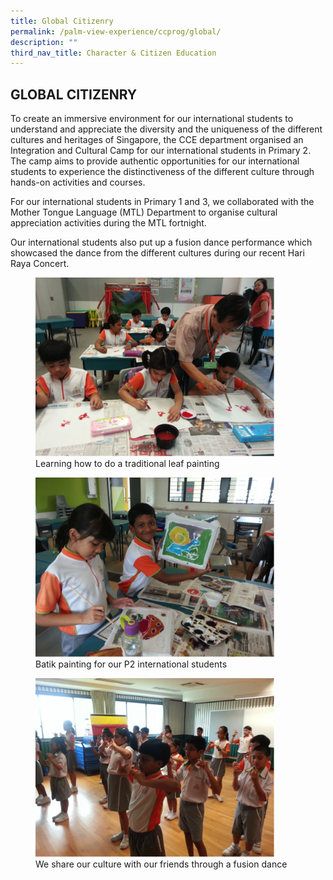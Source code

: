 ```yaml
---
title: Global Citizenry
permalink: /palm-view-experience/ccprog/global/
description: ""
third_nav_title: Character & Citizen Education
---
```


## GLOBAL CITIZENRY

To create an immersive environment for our international students to understand and appreciate the diversity and the uniqueness of the different cultures and heritages of Singapore, the CCE department organised an Integration and Cultural Camp for our international students in Primary 2. The camp aims to provide authentic opportunities for our international students to experience the distinctiveness of the different culture through hands-on activities and courses.

For our international students in Primary 1 and 3, we collaborated with the Mother Tongue Language (MTL) Department to organise cultural appreciation activities during the MTL fortnight.

Our international students also put up a fusion dance performance which showcased the dance from the different cultures during our recent Hari Raya Concert.

<figure>
<img src="/images/GC1.png" style="width:90%">
<figcaption>Learning how to do a traditional leaf painting
 </figcaption>
</figure>

<figure>
<img src="/images/GC2.png" style="width:90%">
<figcaption>Batik painting for our P2 international students
 </figcaption>
</figure>

<figure>
<img src="/images/GC3.png" style="width:90%">
<figcaption>We share our culture with our friends through a fusion dance
 </figcaption>
</figure>